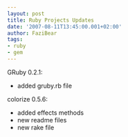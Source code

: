 ```yaml
---
layout: post
title: Ruby Projects Updates
date: '2007-08-11T13:45:00.001+02:00'
author: FaziBear
tags:
- ruby
- gem
---
```


GRuby 0.2.1:

- added gruby.rb file

colorize 0.5.6:

- added effects methods
- new readme files
- new rake file